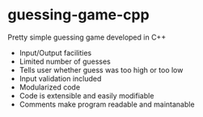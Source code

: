 # guessing-game-cpp

Pretty simple guessing game developed in C++
- Input/Output facilities
- Limited number of guesses
- Tells user whether guess was too high or too low
- Input validation included
- Modularized code
- Code is extensible and easily modifiable
- Comments make program readable and maintanable 
